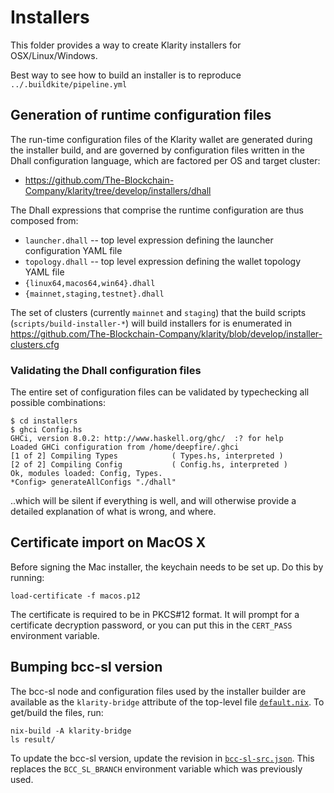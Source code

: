# Installers

This folder provides a way to create Klarity installers for OSX/Linux/Windows.

Best way to see how to build an installer is to reproduce `../.buildkite/pipeline.yml`

## Generation of runtime configuration files

The run-time configuration files of the Klarity wallet are generated during the
installer build, and are governed by configuration files written in the Dhall
configuration language, which are factored per OS and target cluster:

  - https://github.com/The-Blockchain-Company/klarity/tree/develop/installers/dhall

The Dhall expressions that comprise the runtime configuration are thus composed from:
  - `launcher.dhall` -- top level expression defining the launcher configuration YAML file
  - `topology.dhall` -- top level expression defining the wallet topology YAML file
  - `{linux64,macos64,win64}.dhall`
  - `{mainnet,staging,testnet}.dhall`

The set of clusters (currently `mainnet` and `staging`) that the build scripts
(`scripts/build-installer-*`) will build installers for is enumerated in
https://github.com/The-Blockchain-Company/klarity/blob/develop/installer-clusters.cfg

### Validating the Dhall configuration files

The entire set of configuration files can be validated by typechecking all
possible combinations:

    $ cd installers
    $ ghci Config.hs
    GHCi, version 8.0.2: http://www.haskell.org/ghc/  :? for help
    Loaded GHCi configuration from /home/deepfire/.ghci
    [1 of 2] Compiling Types            ( Types.hs, interpreted )
    [2 of 2] Compiling Config           ( Config.hs, interpreted )
    Ok, modules loaded: Config, Types.
    *Config> generateAllConfigs "./dhall"

..which will be silent if everything is well, and will otherwise provide
a detailed explanation of what is wrong, and where.

## Certificate import on MacOS X

Before signing the Mac installer, the keychain needs to be set up. Do this by running:

    load-certificate -f macos.p12

The certificate is required to be in PKCS#12 format. It will prompt
for a certificate decryption password, or you can put this in the
`CERT_PASS` environment variable.

## Bumping bcc-sl version

The bcc-sl node and configuration files used by the installer
builder are available as the `klarity-bridge` attribute of the
top-level file [`default.nix`](../default.nix). To get/build the
files, run:

    nix-build -A klarity-bridge
    ls result/

To update the bcc-sl version, update the revision in
[`bcc-sl-src.json`](../bcc-sl-src.json). This replaces the
`BCC_SL_BRANCH` environment variable which was previously used.
